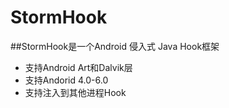 # StormHook
##StormHook是一个Android 侵入式 Java Hook框架

* 支持Android Art和Dalvik层
* 支持Andorid 4.0-6.0
* 支持注入到其他进程Hook

